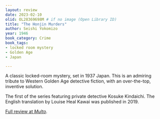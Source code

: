```yaml
---
layout: review
date: 2023-02-10 
olid: OL28369698M # if no image (Open Library ID)
title: "The Honjin Murders"
author: Seishi Yokomizo
year: 1946
book_category: Crime 
book_tags:
- locked room mystery
- Golden Age
- Japan

---
```


A classic locked-room mystery, set in 1937 Japan. 
This is an admiring tribute to Western Golden Age detective fiction, 
with an over-the-top, inventive solution.

The first of the series featuring private detective Kosuke Kindaichi. The English translation by Louise Heal Kawai was published in 2019.

[Full review at *Multo*](https://multoghost.wordpress.com/2023/02/10/reading-the-honjin-murders/).